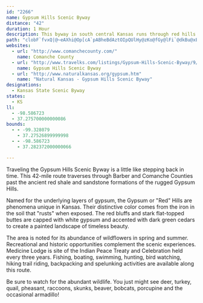 ```yaml
---
id: "2266"
name: Gypsum Hills Scenic Byway
distance: "42"
duration: 1 Hour
description: This byway in south central Kansas runs through red hills noted for their picturesque beauty and unique landscape.
path: "clobF`fvxQ|@~eAXhi@Op[cA`pABheBdAztOIpQUlHy@zKo@fGy@lFi`@dkBu@xE}@zH[hHErCr@r~Et@rfDbFvtDEfIsChxBEzJa@v`BBpu@b@~yD?nSJdb@tDtsCJdoFT`kBgHxhJu@hnEChiAJdsBBrWvArzDjAhtIXzyEr@~rEbA`xEf@~BV`@Zj@fB~A"
websites:
  - url: "http://www.comanchecounty.com/"
    name: Comanche County
  - url: "http://www.travelks.com/listings/Gypsum-Hills-Scenic-Byway/9/"
    name: Gypsum Hills Scenic Byway
  - url: "http://www.naturalkansas.org/gypsum.htm"
    name: "Natural Kansas - Gypsum Hills Scenic Byway"
designations:
  - Kansas State Scenic Byway
states:
  - KS
ll:
  - -98.586723
  - 37.275700000000086
bounds:
  - - -99.328079
    - 37.27526899999998
  - - -98.586723
    - 37.282372000000066

---
```


<p>Traveling the Gypsum Hills Scenic Byway is a little like
stepping back in time. This 42-mile route traverses through Barber and Comanche Counties past the ancient red shale and sandstone formations of the rugged Gypsum Hills.</p>

<p>Named for the underlying layers of gypsum, the Gypsum or "Red" Hills are phenomena unique in Kansas. Their distinctive color comes from the iron in the soil that "rusts" when exposed. The red bluffs and stark flat-topped buttes are capped with white gypsum and accented with dark green cedars to create a painted landscape of timeless beauty.</p>
<p>The area is noted for its abundance of wildflowers in spring and summer. Recreational and historic opportunities complement the scenic experiences. Medicine Lodge is site of the Indian Peace Treaty and Celebration held every three years. Fishing, boating, swimming, hunting, bird watching, hiking trail riding, backpacking and spelunking activities are available along this route.</p>
<p>Be sure to watch for the abundant wildlife. You just might see deer, turkey, quail, pheasant, raccoons, skunks, beaver, bobcats, porcupine and the occasional armadillo!</p>
